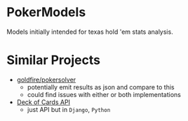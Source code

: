 # PokerModels

Models initially intended for texas hold 'em stats analysis.



# Similar Projects

- [goldfire/pokersolver](https://github.com/goldfire/pokersolver)
    - potentially emit results as json and compare to this
    - could find issues with either or both implementations
- [Deck of Cards API](https://github.com/crobertsbmw/deckofcards)
    - just API but in `Django`, `Python`
